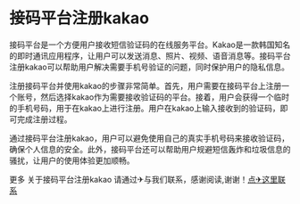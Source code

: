 # 接码平台注册kakao

接码平台是一个方便用户接收短信验证码的在线服务平台。Kakao是一款韩国知名的即时通讯应用程序，让用户可以发送消息、照片、视频、语音消息等。接码平台注册kakao可以帮助用户解决需要手机号验证的问题，同时保护用户的隐私信息。

注册接码平台并使用kakao的步骤非常简单。首先，用户需要在接码平台上注册一个账号，然后选择kakao作为需要接收验证码的平台。接着，用户会获得一个临时的手机号码，用于在kakao上进行注册。用户在kakao上输入接收到的验证码，即可完成注册过程。

通过接码平台注册kakao，用户可以避免使用自己的真实手机号码来接收验证码，确保个人信息的安全。此外，接码平台还可以帮助用户规避短信轰炸和垃圾信息的骚扰，让用户的使用体验更加顺畅。

更多 关于接码平台注册kakao 请通过✈与我们联系，感谢阅读,谢谢！[点✈这里联系](https://c.k02.cc)